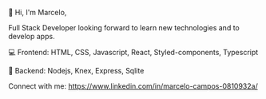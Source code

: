 
👋 Hi, I'm Marcelo,

Full Stack Developer looking forward to learn new technologies and to develop apps.

💻 Frontend: HTML, CSS, Javascript, React, Styled-components, Typescript

💽 Backend: Nodejs, Knex, Express, Sqlite


Connect with me:
https://www.linkedin.com/in/marcelo-campos-0810932a/ 
